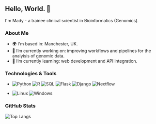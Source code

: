 ## Hello, World. 👋 

I'm Mady - a trainee clinical scientist in Bioinformatics (Genomics).

### About Me

- 🌍 I'm based in: Manchester, UK.
- 🔭 I’m currently working on: improving workflows and pipelines for the analyisis of genomic data.
- 🌱 I’m currently learning: web development and API integration. 

### Technologies & Tools

- ![Python](https://img.shields.io/badge/Python-3670A0?style=for-the-badge&logo=python&logoColor=ffdd54)
  ![R](https://img.shields.io/badge/R-276DC3?style=for-the-badge&logo=r&logoColor=white)
  ![SQL](https://img.shields.io/badge/SQL-025E8C?style=for-the-badge&logo=postgresql&logoColor=white)
  ![Flask](https://img.shields.io/badge/Flask-000000?style=for-the-badge&logo=flask&logoColor=white)
  ![Django](https://img.shields.io/badge/Django-092E20?style=for-the-badge&logo=django&logoColor=white)
  ![Nextflow](https://img.shields.io/badge/Nextflow-4AAE5C?style=for-the-badge&logo=nextflow&logoColor=white)

 - ![Linux](https://img.shields.io/badge/Linux-FCC624?style=for-the-badge&logo=linux&logoColor=black)
   ![Windows](https://img.shields.io/badge/Windows-0078D6?style=for-the-badge&logo=windows&logoColor=white)

### GitHub Stats
![Top Langs](https://github-readme-stats.vercel.app/api/top-langs/?username=madysonic&layout=compact&theme=radical)


